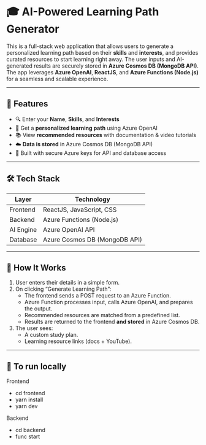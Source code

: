 # 🎓 AI-Powered Learning Path Generator

This is a full-stack web application that allows users to generate a personalized learning path based on their **skills** and **interests**, and provides curated resources to start learning right away. The user inputs and AI-generated results are securely stored in **Azure Cosmos DB (MongoDB API)**. The app leverages **Azure OpenAI**, **ReactJS**, and **Azure Functions (Node.js)** for a seamless and scalable experience.

---

## 🚀 Features

- 🔍 Enter your **Name**, **Skills**, and **Interests**
- 🤖 Get a **personalized learning path** using Azure OpenAI
- 📚 View **recommended resources** with documentation & video tutorials
- ☁️ **Data is stored** in Azure Cosmos DB (MongoDB API)
- 🔐 Built with secure Azure keys for API and database access

---

## 🛠️ Tech Stack

| Layer      | Technology                    |
|------------|-------------------------------|
| Frontend   | ReactJS, JavaScript, CSS      |
| Backend    | Azure Functions (Node.js)     |
| AI Engine  | Azure OpenAI API              |
| Database   | Azure Cosmos DB (MongoDB API) |

---

## 🧠 How It Works

1. User enters their details in a simple form.
2. On clicking “Generate Learning Path”:
   - The frontend sends a POST request to an Azure Function.
   - Azure Function processes input, calls Azure OpenAI, and prepares the output.
   - Recommended resources are matched from a predefined list.
   - Results are returned to the frontend **and stored** in Azure Cosmos DB.
3. The user sees:
   - A custom study plan.
   - Learning resource links (docs + YouTube).

---

## 🧾 To run locally
 Frontend
- cd frontend
- yarn install
- yarn dev


 Backend
 - cd backend
- func start

 
